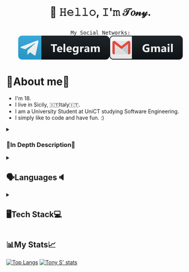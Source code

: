 <!--Title(For this part i was inspired by Lissy93 Readme) -->
# <p align="center">**👋 𝙷𝚎𝚕𝚕𝚘, 𝙸'𝚖 𝒯𝑜𝓃𝓎.**</p>
<p align="center"><kbd>My Social Networks:<br><a href="https://t.me/the1andonlyR3Dki"><img src="https://github.com/MikeCodesDotNET/ColoredBadges/raw/master/svg/social/telegram.svg"></a><a href="mailto:help.r3kdi@gmail.com"><img src="https://github.com/MikeCodesDotNET/ColoredBadges/raw/master/svg/social/gmail.svg"></a></kbd></p>
  
<!--<details>
<summary>-->
  <h1>👤About me👤</h1>
<!--</summary>-->

- I'm 18.
- I live in Sicily, 🇮🇹Italy🇮🇹.
- I am a University Student at UniCT studying Software Engineering.
- I simply like to code and have fun. :)
<details>
<summary><h3>🔬In Depth Description🔭</h3></summary>
<blockquote>
  I'm a 18 y.o. Electronics Student who likes to code.

  I started using computers when i was very young(≈2 y.o.), afterwards when i started going to middle school i started making a few Batch scripts until i started learning HTML and CSS all by myself.

  After many years and lots of videos and docs read I became who I am now and by doing so I also learned a lot of programming languages.
  
  Currently I'm attending the fifth year of High School in Electronics.
</blockquote>
</details>
<!--Spoken Languages-->
<details>
<summary><h2>🗣️Languages🔈</h2></summary>

### Italian 🇮🇹
### English 🇬🇧🇺🇸
<!--### Russian 🇷🇺 (Currently learning the basics)-->
</details>
<!--Programming Languages-->
<details>
<summary><h2>🖥️Tech Stack💻</h2></summary>
  
<img src="https://img.shields.io/badge/Adobe%20Photoshop-31A8FF?style=for-the-badge&logo=Adobe%20Photoshop&logoColor=black"/>
<img src="https://img.shields.io/badge/Adobe%20Premiere%20Pro-9999FF?style=for-the-badge&logo=Adobe%20Premiere%20Pro&logoColor=white"/>
<img src="https://img.shields.io/badge/.NET-512BD4?style=for-the-badge&logo=dotnet&logoColor=white"/>
<img src="https://img.shields.io/badge/Arduino_IDE-00979D?style=for-the-badge&logo=arduino&logoColor=white"/>
<img src="https://img.shields.io/badge/Visual_Studio-5C2D91?style=for-the-badge&logo=visual%20studio&logoColor=white" />
<img src="https://img.shields.io/badge/Visual_Studio_Code-0078D4?style=for-the-badge&logo=visual%20studio%20code&logoColor=white" />
<img src="https://img.shields.io/badge/C-00599C?style=for-the-badge&logo=c&logoColor=white" />
<img src="https://img.shields.io/badge/C%2B%2B-00599C?style=for-the-badge&logo=c%2B%2B&logoColor=white" />
<img src="https://img.shields.io/badge/C%23-239120?style=for-the-badge&logo=csharp&logoColor=white" />
<img src="https://img.shields.io/badge/HTML5-E34F26?style=for-the-badge&logo=html5&logoColor=white" />
<img src="https://img.shields.io/badge/JavaScript-323330?style=for-the-badge&logo=javascript&logoColor=F7DF1E" />
<img src="https://img.shields.io/badge/CSS3-1572B6?style=for-the-badge&logo=css3&logoColor=white" />
<img src="https://img.shields.io/badge/json-5E5C5C?style=for-the-badge&logo=json&logoColor=white" />
<img src="https://img.shields.io/badge/Lua-2C2D72?style=for-the-badge&logo=lua&logoColor=white" />
<img src="https://img.shields.io/badge/prettier-1A2C34?style=for-the-badge&logo=prettier&logoColor=F7BA3E" />
<img src="https://img.shields.io/badge/Microsoft_Office-D83B01?style=for-the-badge&logo=microsoft-office&logoColor=white" />
<img src="https://img.shields.io/badge/Android-3DDC84?style=for-the-badge&logo=android&logoColor=white" />
<img src="https://img.shields.io/badge/Arch_Linux-1793D1?style=for-the-badge&logo=arch-linux&logoColor=white" />
<img src="https://img.shields.io/badge/Fedora-51A2DA?style=for-the-badge&logo=fedora&logoColor=white" />
<img src="https://img.shields.io/badge/Windows-0078D6?style=for-the-badge&logo=windows&logoColor=white" />
<img src="https://img.shields.io/badge/Arduino-00979D?style=for-the-badge&logo=Arduino&logoColor=white" />
<img src="https://img.shields.io/badge/Wireshark-1679A7?style=for-the-badge&logo=Wireshark&logoColor=white" />
<img src="https://img.shields.io/badge/GitHub-100000?style=for-the-badge&logo=github&logoColor=white" />
<img src="https://img.shields.io/badge/VLC-FF8800?style=for-the-badge&logo=vlcmediaplayer&logoColor=white" />
<img src="https://img.shields.io/badge/Spotify-1ED760?&style=for-the-badge&logo=spotify&logoColor=white" />
<img src="https://img.shields.io/badge/F%20Droid-1976D2?style=for-the-badge&logo=f-droid&logoColor=white" />
<img src="https://img.shields.io/badge/Zsh-F15A24?style=for-the-badge&logo=Zsh&logoColor=white" />
<img src="https://img.shields.io/badge/windows%20terminal-4D4D4D?style=for-the-badge&logo=windows%20terminal&logoColor=white" />
<img src="https://img.shields.io/badge/GNU%20Bash-4EAA25?style=for-the-badge&logo=GNU%20Bash&logoColor=white" />
<img src="https://img.shields.io/badge/VirtualBox-21416b?style=for-the-badge&logo=VirtualBox&logoColor=white" />
<img src="https://img.shields.io/badge/VMware-231f20?style=for-the-badge&logo=VMware&logoColor=white" />
<img src="https://img.shields.io/badge/Firefox_Browser-FF7139?style=for-the-badge&logo=Firefox-Browser&logoColor=white" />

<p align="center"><a href="https://r3dki.github.io"><kbd></kbd></a></p>
</details>
<!--Programs I can use--
<!--Github Stats-->
<!--<details>-->
<!--<summary>-->
  <h2>📊My Stats📈</h2>
<!--</summary>-->
  
[![Top Langs](https://github-readme-stats.vercel.app/api/top-langs/?username=R3Dki&bg_color=40,ff00bf,ff112f,ff7a1e&title_color=fff&text_color=fff)](https://github.com/R3Dki)
[![Tony S' stats](https://github-readme-stats.vercel.app/api?username=R3Dki&bg_color=40,ff00bf,ff112f,ff7a1e&title_color=fff&text_color=fff)](https://github.com/R3Dki)
<!--</details>
</details>-->
<!--idk-->

